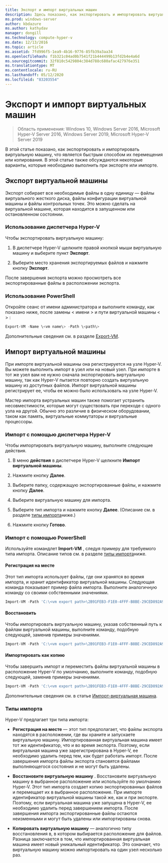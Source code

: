 ```yaml
---
title: Экспорт и импорт виртуальных машин
description: Здесь показано, как экспортировать и импортировать виртуальные машины с помощью диспетчера Hyper-V или Windows PowerShell.
ms.prod: windows-server
author: kbdazure
ms.author: kathydav
manager: dongill
ms.technology: compute-hyper-v
ms.date: 12/13/2016
ms.topic: article
ms.assetid: 7fd996f5-1ea9-4b16-9776-85fb39a3aa34
ms.openlocfilehash: f1b321c04ad0b7541f21b444499b13fd2b4e4a6d
ms.sourcegitcommit: 32f810c5429804c384d788c680afac427976e351
ms.translationtype: MT
ms.contentlocale: ru-RU
ms.lasthandoff: 05/12/2020
ms.locfileid: "83203554"
---
```

# <a name="export-and-import-virtual-machines"></a>Экспорт и импорт виртуальных машин

> Область применения: Windows 10, Windows Server 2016, Microsoft Hyper-V Server 2016, Windows Server 2019, Microsoft Hyper-V Server 2019

В этой статье показано, как экспортировать и импортировать виртуальную машину, что является быстрым способом их перемещения или копирования. В этой статье также обсуждаются некоторые варианты, которые необходимо выполнить при экспорте или импорте.

## <a name="export-a-virtual-machine"></a>Экспорт виртуальной машины

Экспорт собирает все необходимые файлы в одну единицу — файлы виртуального жесткого диска, файлы конфигурации виртуальной машины и файлы контрольных точек. Это можно сделать на виртуальной машине, которая находится в запущенном или остановленном состоянии.

### <a name="using-hyper-v-manager"></a>Использование диспетчера Hyper-V

Чтобы экспортировать виртуальную машину:

1. В диспетчере Hyper-V щелкните правой кнопкой мыши виртуальную машину и выберите пункт **Экспорт**.

2. Выберите место хранения экспортируемых файлов и нажмите кнопку **Экспорт**.

После завершения экспорта можно просмотреть все экспортированные файлы в расположении экспорта.

### <a name="using-powershell"></a>Использование PowerShell

Откройте сеанс от имени администратора и выполните команду, как показано ниже, после замены \< имени \> и пути виртуальной машины \< \> :

```powershell
Export-VM -Name \<vm name\> -Path \<path\>
```

Дополнительные сведения см. в разделе [Export-VM](https://docs.microsoft.com/powershell/module/hyper-v/export-vm).

## <a name="import-a-virtual-machine"></a>Импорт виртуальной машины

При импорте виртуальной машины она регистрируется на узле Hyper-V. Вы можете выполнить импорт в узел или на новый узел. При импорте в тот же узел вам не нужно сначала экспортировать виртуальную машину, так как Hyper-V пытается повторно создать виртуальную машину из доступных файлов. Импорт виртуальной машины регистрирует ее, чтобы ее можно было использовать на узле Hyper-V.

Мастер импорта виртуальных машин также помогает устранить несовместимости, которые могут существовать при переходе с одного узла на другой. Обычно это различие в физическом оборудовании, таком как память, виртуальные коммутаторы и виртуальные процессоры.

### <a name="import-using-hyper-v-manager"></a>Импорт с помощью диспетчера Hyper-V

Чтобы импортировать виртуальную машину, выполните следующие действия.

1. В меню **действия** в диспетчере Hyper-V щелкните **Импорт виртуальной машины**.

2. Нажмите кнопку **Далее**.

3. Выберите папку, содержащую экспортированные файлы, и нажмите кнопку **Далее**.

4. Выберите виртуальную машину для импорта.

5. Выберите тип импорта и нажмите кнопку **Далее**. (Описание см. в разделе [типы импорта](#import-types)ниже.)

6. Нажмите кнопку **Готово**.

### <a name="import-using-powershell"></a>Импорт с помощью PowerShell

Используйте командлет **Import-VM** , следуя примеру для требуемого типа импорта. Описание типов см. в разделе [типы импорта](#import-types)ниже.

#### <a name="register-in-place"></a>Регистрация на месте

Этот тип импорта использует файлы, где они хранятся во время импорта, и хранит идентификатор виртуальной машины. Следующая команда показывает пример файла импорта. Выполните аналогичную команду со своими собственными значениями.

```powershell
Import-VM -Path 'C:\<vm export path>\2B91FEB3-F1E0-4FFF-B8BE-29CED892A95A.vmcx'
```

#### <a name="restore"></a>Восстановить

Чтобы импортировать виртуальную машину, указав собственный путь к файлам виртуальной машины, выполните команду, подобную следующей, заменив примеры значениями.

```powershell
Import-VM -Path 'C:\<vm export path>\2B91FEB3-F1E0-4FFF-B8BE-29CED892A95A.vmcx' -Copy -VhdDestinationPath 'D:\Virtual Machines\WIN10DOC' -VirtualMachinePath 'D:\Virtual Machines\WIN10DOC'
```

#### <a name="import-as-a-copy"></a>Импортировать как копию

Чтобы завершить импорт и переместить файлы виртуальной машины в расположение Hyper-V по умолчанию, выполните команду, подобную следующей, заменив примеры значениями.

``` PowerShell
Import-VM -Path 'C:\<vm export path>\2B91FEB3-F1E0-4FFF-B8BE-29CED892A95A.vmcx' -Copy -GenerateNewId
```

Дополнительные сведения см. в статье [Импорт-виртуальная машина](https://docs.microsoft.com/powershell/module/hyper-v/import-vm).

### <a name="import-types"></a>Типы импорта

Hyper-V предлагает три типа импорта:

- **Регистрация на месте** — этот тип предполагает, что файлы экспорта находятся в расположении, где вы храните и запускаете виртуальную машину. Импортированная виртуальная машина имеет тот же идентификатор, что и во время экспорта. Поэтому, если виртуальная машина уже зарегистрирована в Hyper-V, ее необходимо удалить перед тем, как будет работать импорт. После завершения импорта файлы экспорта становятся файлами выполняющегося состояния и не могут быть удалены.

- **Восстановите виртуальную машину** . Восстановите виртуальную машину в выбранное расположение или используйте по умолчанию Hyper-V. Этот тип импорта создает копию экспортированных файлов и перемещает их в выбранное расположение. При импорте идентификатор виртуальной машины такой же, как и при экспорте. Поэтому, если виртуальная машина уже запущена в Hyper-V, ее необходимо удалить перед завершением импорта. После завершения импорта экспортированные файлы остаются неизменными и могут быть удалены или импортированы снова.

- **Копировать виртуальную машину** — аналогично типу восстановления в, в котором выбирается расположение для файлов. Разница заключается в том, что импортированная виртуальная машина имеет новый уникальный идентификатор. Это означает, что виртуальную машину можно импортировать на один узел несколько раз.

